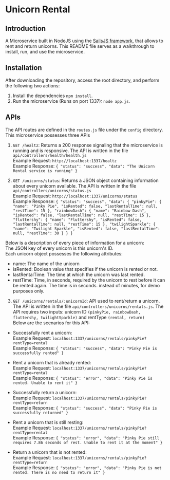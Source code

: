 # Unicorn Rental

## Introduction

A Microservice built in NodeJS using the [SailsJS framework](https://sailsjs.com/), that allows to rent and return unicorns.
This README file serves as a walkthrough to install, run, and use the microservice.

## Installation
After downloading the repository, access the root directory, and perform the following two actions:
1. Install the dependencies `npm install`.
2. Run the microservice (Runs on port 1337): `node app.js`.

## APIs
The API routes are defined in the `routes.js` file under the `config` directory.
This microservice possesses three APIs

1. `GET /healtz`: Returns a 200 response signaling that the microservice is running and is responsive. The API is written in the file `api/controllers/health/health.js`
<br />Example Request: `http://localhost:1337/healtz`
<br />Example Response: `{
    "status": "success",
    "data": "The Unicorn Rental service is running"
}`

2. `GET /unicorns/status`: Returns a JSON object containing information about every unicorn available. The API is written in the file `api/controllers/unicorns/status.js`
<br />Example Request: `http://localhost:1337/unicorns/status`
<br />Example Response: `{
    "status": "success",
    "data": {
        "pinkyPie": {
            "name": "Pinky Pie",
            "isRented": false,
            "lastRentalTime": null,
            "restTime": 15
        },
        "rainbowDash": {
            "name": "Rainbow Dash",
            "isRented": false,
            "lastRentalTime": null,
            "restTime": 15
        },
        "fluttershy": {
            "name": "Fluttershy",
            "isRented": false,
            "lastRentalTime": null,
            "restTime": 15
        },
        "twilightSparkle": {
            "name": "Twilight Sparkle",
            "isRented": false,
            "lastRentalTime": null,
            "restTime": 30
        }
    }
}`

Below is a description of every piece of information for a unicorn:
<br /> The JSON key of every unicorn is this unicorn's ID.
<br /> Each unicorn object possesses the following attributes:
* name: The name of the unicorn
* isRented: Boolean value that specifies if the unicorn is rented or not.
* lastRentalTime: The time at which the unicorn was last rented.
* restTime: Time, in seconds, required by the unicorn to rest before it can be rented again. The time is in seconds. instead of minutes, for demo purposes only.

3. `GET /unicorns/rentals/:unicornId`: API used to rent/return a unicorn. The API is written in the file `api/controllers/unicorns/rentals.js`.
The API requires two inputs: unicorn ID `(pinkyPie, rainbowDash, fluttershy, twilightSparkle)` and rentType `(rental, return)`
<br /> Below are the scenarios for this API:
* Successfully rent a unicorn:
<br />Example Request: `localhost:1337/unicorns/rentals/pinkyPie?rentType=rental`
<br />Example Response: `{
    "status": "success",
    "data": "Pinky Pie is successfully rented"
}`

* Rent a unicorn that is already rented:
<br />Example Request: `localhost:1337/unicorns/rentals/pinkyPie?rentType=rental`
<br />Example Response: `{
    "status": "error",
    "data": "Pinky Pie is rented. Unable to rent it"
}`

* Successfully return a unicorn:
<br />Example Request: `localhost:1337/unicorns/rentals/pinkyPie?rentType=return`
<br />Example Response: `{
    "status": "success",
    "data": "Pinky Pie is successfully returned"
}`

* Rent a unicorn that is still resting:
<br />Example Request: `localhost:1337/unicorns/rentals/pinkyPie?rentType=rental`
<br />Example Response: `{
    "status": "error",
    "data": "Pinky Pie still requires 7.86 seconds of rest. Unable to rent it at the moment"
}`

* Return a unicorn that is not rented:
<br />Example Request: `localhost:1337/unicorns/rentals/pinkyPie?rentType=return`
<br />Example Response: `{
    "status": "error",
    "data": "Pinky Pie is not rented. There is no need to return it"
}`